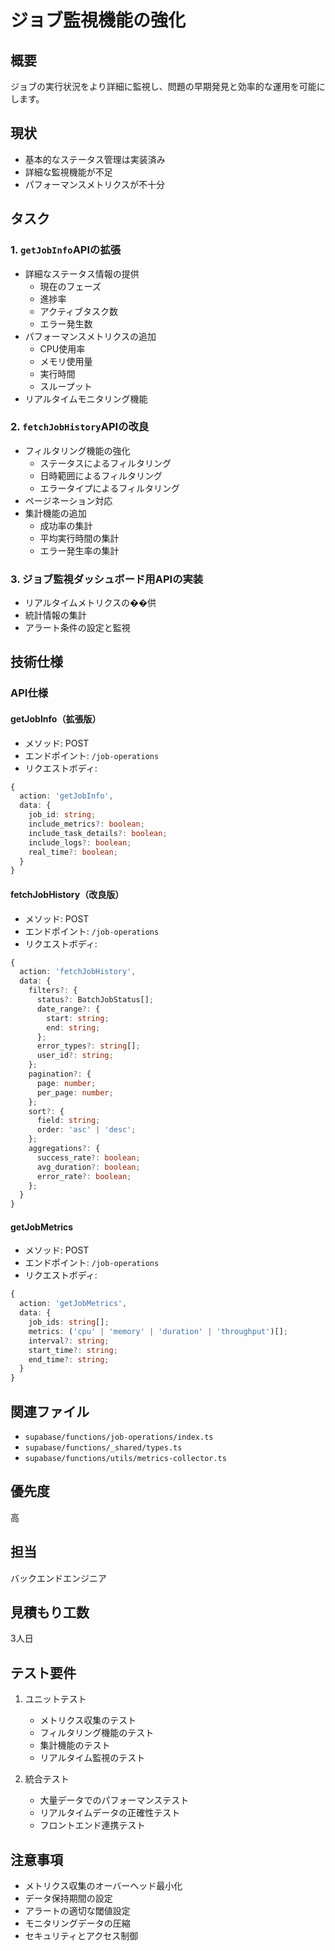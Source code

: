 # ジョブ監視機能の強化

## 概要
ジョブの実行状況をより詳細に監視し、問題の早期発見と効率的な運用を可能にします。

## 現状
- 基本的なステータス管理は実装済み
- 詳細な監視機能が不足
- パフォーマンスメトリクスが不十分

## タスク

### 1. `getJobInfo`APIの拡張
- 詳細なステータス情報の提供
  - 現在のフェーズ
  - 進捗率
  - アクティブタスク数
  - エラー発生数
- パフォーマンスメトリクスの追加
  - CPU使用率
  - メモリ使用量
  - 実行時間
  - スループット
- リアルタイムモニタリング機能

### 2. `fetchJobHistory`APIの改良
- フィルタリング機能の強化
  - ステータスによるフィルタリング
  - 日時範囲によるフィルタリング
  - エラータイプによるフィルタリング
- ページネーション対応
- 集計機能の追加
  - 成功率の集計
  - 平均実行時間の集計
  - エラー発生率の集計

### 3. ジョブ監視ダッシュボード用APIの実装
- リアルタイムメトリクスの��供
- 統計情報の集計
- アラート条件の設定と監視

## 技術仕様

### API仕様

#### getJobInfo（拡張版）
- メソッド: POST
- エンドポイント: `/job-operations`
- リクエストボディ:
```typescript
{
  action: 'getJobInfo',
  data: {
    job_id: string;
    include_metrics?: boolean;
    include_task_details?: boolean;
    include_logs?: boolean;
    real_time?: boolean;
  }
}
```

#### fetchJobHistory（改良版）
- メソッド: POST
- エンドポイント: `/job-operations`
- リクエストボディ:
```typescript
{
  action: 'fetchJobHistory',
  data: {
    filters?: {
      status?: BatchJobStatus[];
      date_range?: {
        start: string;
        end: string;
      };
      error_types?: string[];
      user_id?: string;
    };
    pagination?: {
      page: number;
      per_page: number;
    };
    sort?: {
      field: string;
      order: 'asc' | 'desc';
    };
    aggregations?: {
      success_rate?: boolean;
      avg_duration?: boolean;
      error_rate?: boolean;
    };
  }
}
```

#### getJobMetrics
- メソッド: POST
- エンドポイント: `/job-operations`
- リクエストボディ:
```typescript
{
  action: 'getJobMetrics',
  data: {
    job_ids: string[];
    metrics: ('cpu' | 'memory' | 'duration' | 'throughput')[];
    interval?: string;
    start_time?: string;
    end_time?: string;
  }
}
```

## 関連ファイル
- `supabase/functions/job-operations/index.ts`
- `supabase/functions/_shared/types.ts`
- `supabase/functions/utils/metrics-collector.ts`

## 優先度
高

## 担当
バックエンドエンジニア

## 見積もり工数
3人日

## テスト要件
1. ユニットテスト
   - メトリクス収集のテスト
   - フィルタリング機能のテスト
   - 集計機能のテスト
   - リアルタイム監視のテスト

2. 統合テスト
   - 大量データでのパフォーマンステスト
   - リアルタイムデータの正確性テスト
   - フロントエンド連携テスト

## 注意事項
- メトリクス収集のオーバーヘッド最小化
- データ保持期間の設定
- アラートの適切な閾値設定
- モニタリングデータの圧縮
- セキュリティとアクセス制御 
